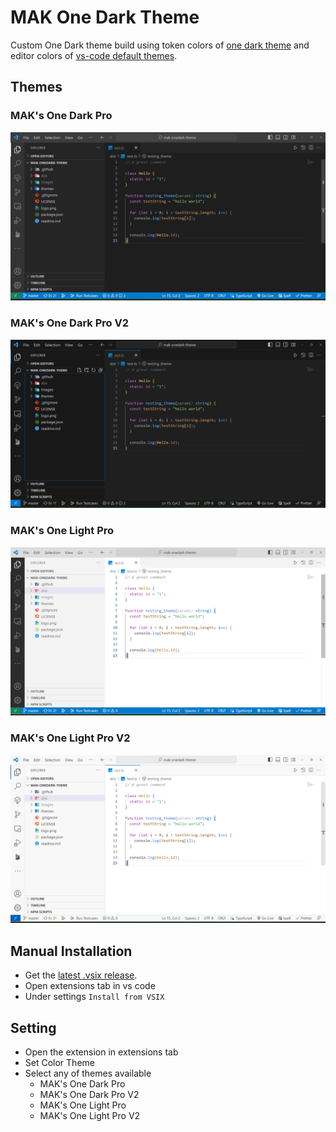 # MAK One Dark Theme

Custom One Dark theme build using token colors of [one dark theme](https://marketplace.visualstudio.com/items?itemName=akamud.vscode-theme-onedark) and editor colors of [vs-code default themes](https://github.com/microsoft/vscode/tree/main/extensions/theme-defaults).

## Themes

### MAK's One Dark Pro

![MAK's One Dark Pro](/images/one-dark-pro.png)

### MAK's One Dark Pro V2

![MAK's One Dark Pro V2](/images/one-dark-pro-v2.png)

### MAK's One Light Pro

![MAK's One Light Pro](/images/one-light-pro.png)

### MAK's One Light Pro V2

![MAK's One Light Pro V2](/images/one-light-pro-v2.png)

## Manual Installation

- Get the [latest .vsix release](https://github.com/mak626/mak-onedark-theme/releases).
- Open extensions tab in vs code
- Under settings `Install from VSIX`

## Setting

- Open the extension in extensions tab
- Set Color Theme
- Select any of themes available
  - MAK's One Dark Pro
  - MAK's One Dark Pro V2
  - MAK's One Light Pro
  - MAK's One Light Pro V2
